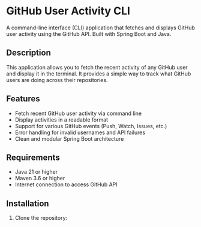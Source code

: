# GitHub User Activity CLI

A command-line interface (CLI) application that fetches and displays GitHub user activity using the GitHub API. Built with Spring Boot and Java.

## Description

This application allows you to fetch the recent activity of any GitHub user and display it in the terminal. It provides a simple way to track what GitHub users are doing across their repositories.

## Features

- Fetch recent GitHub user activity via command line
- Display activities in a readable format
- Support for various GitHub events (Push, Watch, Issues, etc.)
- Error handling for invalid usernames and API failures
- Clean and modular Spring Boot architecture

## Requirements

- Java 21 or higher
- Maven 3.6 or higher
- Internet connection to access GitHub API

## Installation

1. Clone the repository:
